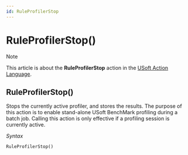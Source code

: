 ```yaml
---
id: RuleProfilerStop
---
```


# RuleProfilerStop()



> [!NOTE]
> This article is about the **RuleProfilerStop** action in the [USoft Action Language](/docs/Task%20flow/Action%20Language%20reference/USoft%20Action%20Language.md).

## **RuleProfilerStop()**

Stops the currently active profiler, and stores the results. The purpose of this action is to enable stand-alone USoft BenchMark profiling during a batch job. Calling this action is only effective if a profiling session is currently active.

*Syntax*

```
RuleProfilerStop()
```

 